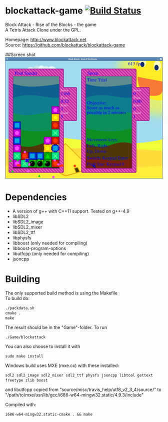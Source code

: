 # blockattack-game [![Build Status](https://travis-ci.org/blockattack/blockattack-game.svg?branch=master)](https://travis-ci.org/blockattack/blockattack-game)
Block Attack - Rise of the Blocks - the game<br/>
A Tetris Attack Clone under the GPL.

Homepage: http://www.blockattack.net<br/>
Source: https://github.com/blockattack/blockattack-game

##Screen shot
![Block Attack - Rise of the Blocks 2.0.0 snapshot](/source/misc/screenshots/screen_shot_2016_01_19.png?raw=true "Screen shot from 2016-01-19")

# Dependencies
  * A version of g++ with C++11 support. Tested on g++-4.9
  * libSDL2
  * libSDL2_image
  * libSDL2_mixer
  * libSDL2_ttf
  * libphysfs
  * libboost (only needed for compiling)
  * libboost-program-options
  * libutfcpp (only needed for compiling)
  * jsoncpp

# Building
The only supported build method is using the Makefile<br/>
To build do:
```
./packdata.sh
cmake .
make
```
The result should be in the "Game"-folder. To run
```
./Game/blockattack
```

You can also choose to install it with
```
sudo make install
```

Windows build uses MXE (mxe.cc) with these installed:
```
sdl2 sdl2_image sdl2_mixer sdl2_ttf physfs jsoncpp libtool gettext freetype zlib boost
```
and libutfcpp copied from "source/misc/travis_help/utf8_v2_3_4/source/" to "/path/to/mxe/usr/lib/gcc/i686-w64-mingw32.static/4.9.3/include"

Compiled with:
```
i686-w64-mingw32.static-cmake . && make
```
